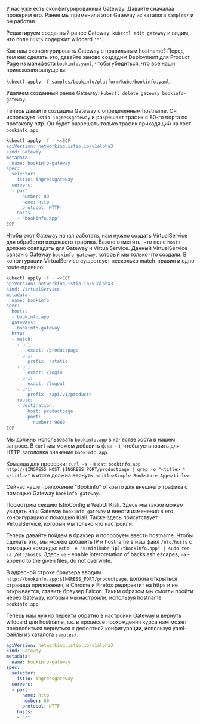 У нас уже есть сконфигурированный Gateway. Давайте сначалаа проверим его. Ранее мы применили этот Gateway из каталога `samples/` и он работал.

Редактируем созданный ранее Gateway: `kubectl edit gateway` и видим, что поле `hosts` содержит wildcard `'*'`.

Как нам сконфигурировать Gateway с правильным hostname? Перед тем как сделать это, давайте заново создадим Deployment для Product Page из манифеста `bookinfo.yaml`, чтобы убедиться, что все наши приложения запущены:

`kubectl apply -f samples/bookinfo/platform/kube/bookinfo.yaml`.

Удаляем созданный ранее Gateway: `kubectl delete gateway bookinfo-gateway`.

Теперь давайте создадим Gateway с определенным hostname. Он использует `istio-ingressgateway` и разрешает трафик с 80-го порта по протоколу http. Он будет разрешать только трафик приходящий на хост `bookinfo.app`.

```bash
kubectl apply -f - <<EOF
apiVersion: networking.istio.io/v1alpha3
kind: Gateway
metadata:
  name: bookinfo-gateway
spec:
  selector:
    istio: ingressgateway
  servers:
  - port:
      number: 80
      name: http
      protocol: HTTP
    hosts:
    - "bookinfo.app"
EOF
```

Чтобы этот Gateway начал работать, нам нужно создать VirtualService для обработки входящего трафика. Важно отметить, что поле `hosts` должно совпадать для Gateway и VirtualService. Данный VirtualService cвязан с Gateway `bookinfo-gateway`, который мы только что создали. В конфигурации VirtualService существует несколько match-правил и одно route-правило.

```bash
kubectl apply -f - <<EOF
apiVersion: networking.istio.io/v1alpha3
kind: VirtualService
metadata:
  name: bookinfo
spec:
  hosts:
  - bookinfo.app
  gateways:
  - bookinfo-gateway
  http:
  - match:
    - uri:
        exact: /productpage
    - uri:
        prefix: /static
    - uri:
        exact: /login
    - uri:
        exact: /logout
    - uri:
        prefix: /api/v1/products
    route:
    - destination:
        host: productpage
        port:
          number: 9080
EOF
```

Мы должны использовать `bookinfo.app` в качестве хоста в нашем запросе. В `curl` мы можем добавить флаг `-H`, чтобы установить для HTTP-заголовка значение `bookinfo.app`.

Команда для проверки: `curl -s -HHost:bookinfo.app http://$INGRESS_HOST:$INGRESS_PORT/productpage | grep -o "<title>.*</title>"` в итоге должна вернуть: `<title>Simple Bookstore App</title>`.

Сейчас наше приложение "Bookinfo" открыто для внешнего трафика с помощью Gateway `bookinfo-gateway`.

Посмотрим секцию IstioConfig в WebUI Kiali. Здесь мы также можем увидеть наш Gateway `bookinfo-gateway` и внести изменения в его конфигурацию с помощью Kiali. Также здесь присутствует VirtualService, который мы только что настроили.

Теперь давайте пойдем в браузер и попробуем ввести hostname. Чтобы сделать это, мы можем добавить IP и hostname в наш файл `/etc/hosts` с помощью команды: `echo -e "$(minikube ip)\tbookinfo.app" | sudo tee -a /etc/hosts`. Здесь `-e` - enable interpretation of backslash escapes, `-a` - append to the given files, do not overwrite.

В адресной строке браузера вводим `http://bookinfo.app:$INGRESS_PORT/productpage`, должна открыться страница приложения, в Chrome и Firefox редиректит на https и не открывается, ставить браузер Falcon. Таким образом мы смогли пройти через Gateway, который мы настроили, используя hostname `bookinfo.app`.

Теперь нам нужно перейти обратно в настройки Gateway и вернуть wildcard для hostname, т.к. в процессе прохождения курса нам может понадобиться вернуться к дефолтной конфигурации, используя yaml-файлы из каталога `samples/`.

```yaml
apiVersion: networking.istio.io/v1alpha3
kind: Gateway
metadata:
  name: bookinfo-gateway
spec:
  selector:
    istio: ingressgateway
  servers:
  - port:
      name: http
      number: 80
      protocol: HTTP
    hosts:
    - "*"
```